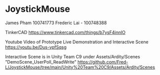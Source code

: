 ﻿# JoystickMouseJames Pham 100741773Frederic Lai - 100748388TinkerCADhttps://www.tinkercad.com/things/b7ysF4innIOYoutube Video of Prototype Live Demonstration and Interactive Scenehttps://youtu.be/Dus-vpfSqsgInteractive Scene is in Unity Team C9 under Assets/Ardity/Scenes"DemoScene_UserPoll_ReadWrite"https://github.com/Fred-L/JoystickMouse/tree/main/Unity%20Team%20C9/Assets/Ardity/Scenes
